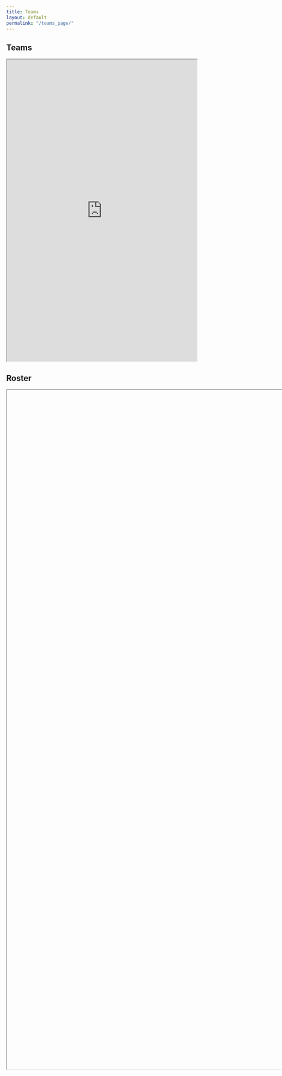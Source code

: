 ```yaml
---
title: Teams
layout: default
permalink: "/teams_page/"
---
```



<style> 
  iframe.teams { width: 100%; height: 800px; overflow: scroll; } 
  iframe.roster { width: 800px; height: 1800px; overflow: scroll; } 
</style>

<h2 id="teams" name="teams">Teams</h2>

<iframe class="teams" src="https://docs.google.com/spreadsheets/d/e/2PACX-1vS6qrGQCrMtb3IKGZzwzQuRBccYAowTHLOCrmoski9SMDgLloWMh8QTd8B0dzOGvpAShaAJaxSv5e2g/pubhtml?widget=true&amp;headers=false"></iframe>

<h2 id="roster" name="roster">Roster</h2>

<iframe class="roster" src=""></iframe>
